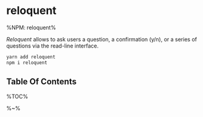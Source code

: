 # reloquent

%NPM: reloquent%

_Reloquent_ allows to ask users a question, a confirmation (y/n), or a series of questions via the read-line interface. 

```sh
yarn add reloquent
npm i reloquent
```

## Table Of Contents

%TOC%

%~%

<!-- ## todo

* show timer on the right
* accept other ios
* reject when closed without answer -->